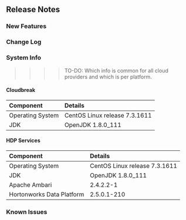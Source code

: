 ## Release Notes

### New Features

### Change Log

### System Info

>>>> TO-DO: Which info is common for all cloud providers and which is per platform.

#### Cloudbreak

| Component | Details |
|:---|:---|
| Operating System | CentOS Linux release 7.3.1611 |
| JDK  | OpenJDK 1.8.0_111 |


#### HDP Services

| Component | Details |
|:---|:---|
| Operating System | CentOS Linux release 7.3.1611 |
| JDK  | OpenJDK 1.8.0_111 |
| Apache Ambari | 2.4.2.2-1 |
| Hortonworks Data Platform | 2.5.0.1-210 |


### Known Issues
